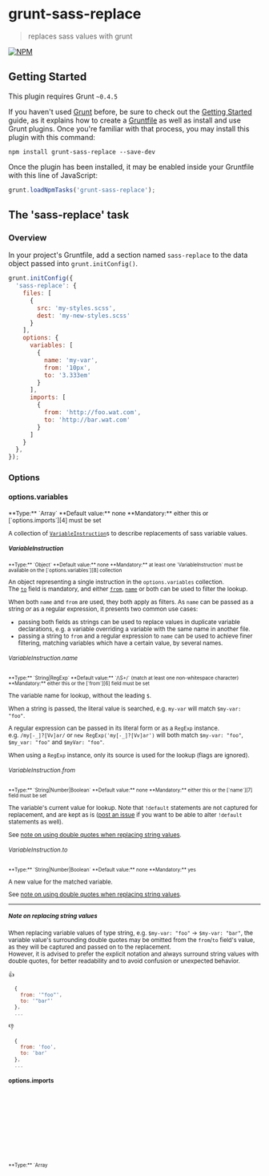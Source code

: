 # grunt-sass-replace

> replaces sass values with grunt

[![NPM][16]][17]

## Getting Started
This plugin requires Grunt `~0.4.5`

If you haven't used [Grunt][1] before, be sure to check out the [Getting Started][2] guide, as it explains 
how to create a [Gruntfile][3] as well as install and use Grunt plugins. Once you're familiar with that process, 
you may install this plugin with this command:

```shell
npm install grunt-sass-replace --save-dev
```

Once the plugin has been installed, it may be enabled inside your Gruntfile with this line of JavaScript:

```js
grunt.loadNpmTasks('grunt-sass-replace');
```

## The 'sass-replace' task

### Overview
In your project's Gruntfile, add a section named `sass-replace` to the data object passed into `grunt.initConfig()`.

```js
grunt.initConfig({
  'sass-replace': {
    files: [
      {
        src: 'my-styles.scss',
        dest: 'my-new-styles.scss'
      }
    ],
    options: {
      variables: [
        {
          name: 'my-var',
          from: '10px',
          to: '3.333em'
        }
      ],
      imports: [
        {
          from: 'http://foo.wat.com',
          to: 'http://bar.wat.com'
        }
      ]
    }
  },
});
```

### Options

#### options.variables
<sup>
**Type:** `Array<Object>`  
**Default value:** none  
**Mandatory:** either this or [`options.imports`][4] must be set
</sup>

A collection of [`VariableInstruction`][13]s to describe replacements of sass variable values.

##### VariableInstruction
<sup>
**Type:** `Object`  
**Default value:** none  
**Mandatory:** at least one `VariableInstruction` must be available on the [`options.variables`][8] collection
</sup>

An object representing a single instruction in the `options.variables` collection.  
The [`to`][5] field is mandatory, and either [`from`][6], [`name`][7] or both can be used to filter the lookup.

When both `name` and `from` are used, they both apply as filters. As `name` can be passed as a string *or* as a regular 
expression, it presents two common use cases:

- passing both fields as strings can be used to replace values in duplicate variable declarations, e.g. a 
variable overriding a variable with the same name in another file.
- passing a string to `from` and a regular expression to `name` can be used to achieve finer filtering, matching
variables which have a certain value, by several names.

###### VariableInstruction.name
<sup>
**Type:** `String|RegExp`  
**Default value:** `/\S+/` (match at least one non-whitespace character)  
**Mandatory:** either this or the [`from`][6] field must be set
</sup>

The variable name for lookup, without the leading `$`.
 
When a string is passed, the literal value is searched, e.g. `my-var` will match `$my-var: "foo"`.

A regular expression can be passed in its literal form or as a `RegExp` instance.  
e.g. `/my[-_]?[Vv]ar/` or `new RegExp('my[-_]?[Vv]ar')` will both match `$my-var: "foo"`, `$my_var: "foo"` and `$myVar: "foo"`.

When using a `RegExp` instance, only its source is used for the lookup (flags are ignored).

###### VariableInstruction.from
<sup>
**Type:** `String|Number|Boolean`  
**Default value:** none  
**Mandatory:** either this or the [`name`][7] field must be set
</sup>

The variable's current value for lookup. Note that `!default` statements are not captured for replacement, and are 
kept as is ([post an issue][12] if you want to be able to alter `!default` statements as well).

See [note on using double quotes when replacing string values][9].

###### VariableInstruction.to
<sup>
**Type:** `String|Number|Boolean`  
**Default value:** none  
**Mandatory:** yes
</sup>

A new value for the matched variable.

See [note on using double quotes when replacing string values][9].

---

##### Note on replacing string values

When replacing variable values of type string, e.g. `$my-var: "foo"` &rarr; `$my-var: "bar"`, the variable value's 
surrounding double quotes may be omitted from the `from`/`to` field's value, as they will be captured and passed on to 
the replacement.  
However, it is advised to prefer the explicit notation and always surround string values with double quotes, for better 
readability and to avoid confusion or unexpected behavior.

:+1:  
```javascript
  {
    from: '"foo"',
    to: '"bar"'
  },
  ...
```

:-1:  
```javascript
  {
    from: 'foo',
    to: 'bar'
  },
  ...
```


#### options.imports
<sup>
**Type:** `Array<Object>`  
**Default value:** none  
**Mandatory:** either this or [`options.variables`][8] must be set
</sup>

A collection of [`ImportInstruction`][14]s to describe replacements of `@import` paths.

##### ImportInstruction
<sup>
**Type:** `Object`  
**Default value:** none  
**Mandatory:** at least one `ImportInstruction` must be available on the [`options.imports`][4] collection
</sup>

An object representing a single instruction in the `options.imports` collection.  
Both [`from`][10] and [`to`][11] fields are mandatory.

###### ImportInstruction.from
<sup>
**Type:** `String`  
**Default value:** none  
**Mandatory:** yes
</sup>

The import path(s) current value for lookup. Captures only the path contents, i.e. everything between the surrounding 
quotes, or inside a `url()`.

Capturing of everything after the `@import` (including quotes or `url()`s) is currently not supported, 
[post an issue][12] if you find it useful. Also, passing regular expressions was not tested, but probably works.

###### ImportInstruction.to
<sup>
**Type:** `String`  
**Default value:** none  
**Mandatory:** yes
</sup>

A new value for the matched import path(s).


### Usage Examples

#### Replacing variables by current value

This example also shows the usage of various types in variable values.

```js
grunt.initConfig({
  'sass-replace': {
    files: {
     'dest/my-styles.scss': 'src/my-styles.scss'
    },
    options: {
      variables: [
        {
          from: '"foo"',
          to: '"bar"'
        },
        {
          from: 10,
          to: '10%'
        },
        {
          from: 3.333,
          to: 6.666
        },
        {
          from: '10px',
          to: '20em'
        }
      ]
    }
  }
});
```

#### Replacing variables by name

```js
grunt.initConfig({
  'sass-replace': {
    files: {
      'dest/my-styles.scss': 'src/my-styles.scss'
    },
    options: {
      variables: [
        {
          name: 'my-var',
          to: 'bar'
        }
      ]
    }
  }
});
```

#### Replacing variables by name and current value

```js
grunt.initConfig({
  'sass-replace': {
    files: {
      'dest/my-styles.scss': 'src/my-styles.scss'
    },
    options: {
      variables: [
        {
          name: 'my-var',
          from: '"foo"',
          to: '"bar"'
        }
      ]
    }
  }
});
```

#### Replacing variables using regular expressions

```js
grunt.initConfig({
  'sass-replace': {
    files: {
      'dest/my-styles.scss': 'src/my-styles.scss'
    },
    options: {
      variables: [
        {
          name: new RegExp('my[-_]?[Vv]ar'),
          from: '"foo"',
          to: 1000000000000
        },
        {
          name: /my[-_]?[Nn]um[-_]?[Vv]ar/,
          to: -1
        }
      ]
    }
  }
});
```

#### Replacing imports

```js
grunt.initConfig({
  'sass-replace': {
    files: {
      'dest/my-styles.scss': 'src/my-styles.scss'
    },
    options: {
      imports: [
        {
          from: 'foo',
          to: 'bar'
        },
        {
          from: 'foo.css',
          to: 'bar.css'
        },
        {
          from: 'foo.scss',
          to: 'bar.scss'
        },
        {
          from: 'http://wat.com/foo',
          to: 'http://wat.com/bar'
        },
        {
          from: 'http://wat.tha.fuck.com/foo',
          to: 'http://wat.tha.fuck.com/bar'
        },
        {
          from: 'http://wat.com/foo?family=#{$family}',
          to: 'http://wat.com/bar?family=#{$family}'
        },
        {
          from: 'foo-foo',
          to: 'bar-bar'
        },
        {
          from: 'foo-foo-foo',
          to: 'bar-bar-bar'
        }
      ]
    }
  }
});
```

## Contributing

In lieu of a formal styleguide, take care to maintain the existing coding style. Add unit tests for any new or changed 
functionality, lint and test your code.

To allow testing of negative flows, the tests are run via npm, which is running the main task with the `--force` flag.
To run the tests, run:

```sh
npm run test
```

## Release History

See [the changelog][15].

## License

Copyright (c) 2016 Eliran Malka. Licensed under the WTFPL license.





[1]: http://gruntjs.com/
[2]: http://gruntjs.com/getting-started
[3]: http://gruntjs.com/sample-gruntfile
[4]: #optionsimports
[5]: #variableinstructionto
[6]: #variableinstructionfrom
[7]: #variableinstructionname
[8]: #optionsvariables
[9]: #note-on-replacing-string-values
[10]: #importinstructionfrom
[11]: #importinstructionto
[12]: https://github.com/eliranmal/grunt-sass-replace/issues
[13]: #variableinstruction
[14]: #importinstruction
[15]: CHANGELOG.md
[16]: https://img.shields.io/npm/v/grunt-sass-replace.svg?style=flat-square
[17]: https://www.npmjs.com/package/grunt-sass-replace
